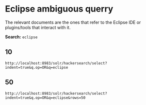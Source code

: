 # Eclipse ambiguous querry

The relevant documents are the ones that refer to the Eclipse IDE or
plugins/tools that interact with it.

**Search:** `eclipse`

## 10

`http://localhost:8983/solr/hackersearch/select?indent=true&q.op=OR&q=eclipse`

## 50

`http://localhost:8983/solr/hackersearch/select?indent=true&q.op=OR&q=eclipse&rows=50`
